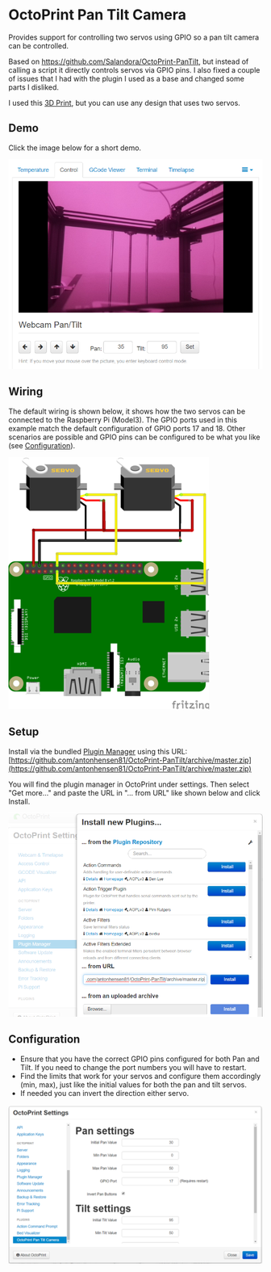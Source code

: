 # OctoPrint Pan Tilt Camera

Provides support for controlling two servos using GPIO so a pan tilt camera can be controlled.

Based on https://github.com/Salandora/OctoPrint-PanTilt, but instead of calling a script it directly controls servos via GPIO pins. I also fixed a couple of issues that I had with the plugin I used as a base and changed some parts I disliked.

I used this [3D Print](https://www.thingiverse.com/thing:708819), but you can use any design that uses two servos.

## Demo
Click the image below for a short demo.

[![Demo Pan Tilt Plugin](https://raw.githubusercontent.com/antonhensen81/OctoPrint-PanTilt/master/images/demo.png)](https://www.youtube.com/watch?v=HLaBd1Q5k40)


## Wiring

The default wiring is shown below, it shows how the two servos can be connected to the Raspberry Pi (Model3). 
The GPIO ports used in this example match the default configuration of GPIO ports 17 and 18.
Other scenarios are possible and GPIO pins can be configured to be what you like (see [Configuration](#Configuration)). 

![Wiring](https://raw.githubusercontent.com/antonhensen81/OctoPrint-PanTilt/master/images/wiring.png)


## Setup

Install via the bundled [Plugin Manager](http://docs.octoprint.org/en/master/bundledplugins/pluginmanager.html) using this URL: [https://github.com/antonhensen81/OctoPrint-PanTilt/archive/master.zip](https://github.com/antonhensen81/OctoPrint-PanTilt/archive/master.zip)

You will find the plugin manager in OctoPrint under settings. Then select "Get more..." and paste the URL in "... from URL" like shown below and click Install.

![Install](https://raw.githubusercontent.com/antonhensen81/OctoPrint-PanTilt/master/images/install.png)

## Configuration

- Ensure that you have the correct GPIO pins configured for both Pan and Tilt. If you need to change the port numbers you will have to restart.
- Find the limits that work for your servos and configure them accordingly (min, max), just like the initial values for both the pan and tilt servos.
- If needed you can invert the direction either servo.

![Configuration](https://raw.githubusercontent.com/antonhensen81/OctoPrint-PanTilt/master/images/configuration.png)


